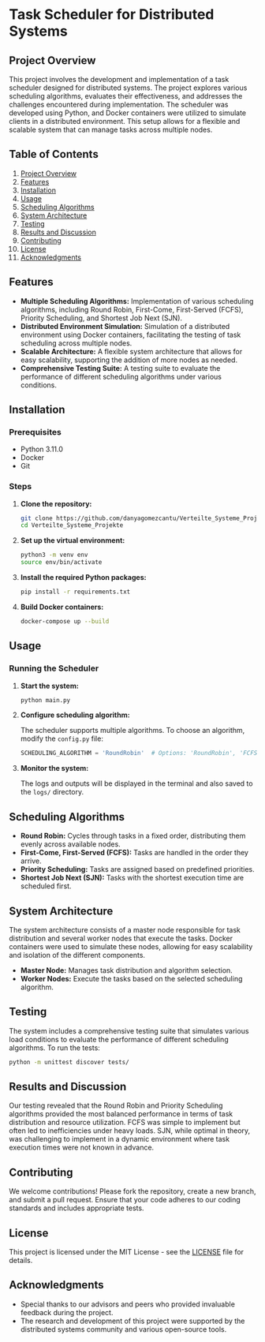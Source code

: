 # Task Scheduler for Distributed Systems

## Project Overview

This project involves the development and implementation of a task scheduler designed for distributed systems. The project explores various scheduling algorithms, evaluates their effectiveness, and addresses the challenges encountered during implementation. The scheduler was developed using Python, and Docker containers were utilized to simulate clients in a distributed environment. This setup allows for a flexible and scalable system that can manage tasks across multiple nodes.

## Table of Contents

1. [Project Overview](#project-overview)
2. [Features](#features)
3. [Installation](#installation)
4. [Usage](#usage)
5. [Scheduling Algorithms](#scheduling-algorithms)
6. [System Architecture](#system-architecture)
7. [Testing](#testing)
8. [Results and Discussion](#results-and-discussion)
9. [Contributing](#contributing)
10. [License](#license)
11. [Acknowledgments](#acknowledgments)

## Features

- **Multiple Scheduling Algorithms:** Implementation of various scheduling algorithms, including Round Robin, First-Come, First-Served (FCFS), Priority Scheduling, and Shortest Job Next (SJN).
- **Distributed Environment Simulation:** Simulation of a distributed environment using Docker containers, facilitating the testing of task scheduling across multiple nodes.
- **Scalable Architecture:** A flexible system architecture that allows for easy scalability, supporting the addition of more nodes as needed.
- **Comprehensive Testing Suite:** A testing suite to evaluate the performance of different scheduling algorithms under various conditions.

## Installation

### Prerequisites

- Python 3.11.0
- Docker
- Git

### Steps

1. **Clone the repository:**

   ```bash
   git clone https://github.com/danyagomezcantu/Verteilte_Systeme_Projekte.git
   cd Verteilte_Systeme_Projekte
   ```

2. **Set up the virtual environment:**

   ```bash
   python3 -m venv env
   source env/bin/activate
   ```

3. **Install the required Python packages:**

   ```bash
   pip install -r requirements.txt
   ```

4. **Build Docker containers:**

   ```bash
   docker-compose up --build
   ```

## Usage

### Running the Scheduler

1. **Start the system:**

   ```bash
   python main.py
   ```

2. **Configure scheduling algorithm:**

   The scheduler supports multiple algorithms. To choose an algorithm, modify the `config.py` file:

   ```python
   SCHEDULING_ALGORITHM = 'RoundRobin'  # Options: 'RoundRobin', 'FCFS', 'Priority', 'SJN'
   ```

3. **Monitor the system:**

   The logs and outputs will be displayed in the terminal and also saved to the `logs/` directory.

## Scheduling Algorithms

- **Round Robin:** Cycles through tasks in a fixed order, distributing them evenly across available nodes.
- **First-Come, First-Served (FCFS):** Tasks are handled in the order they arrive.
- **Priority Scheduling:** Tasks are assigned based on predefined priorities.
- **Shortest Job Next (SJN):** Tasks with the shortest execution time are scheduled first.

## System Architecture

The system architecture consists of a master node responsible for task distribution and several worker nodes that execute the tasks. Docker containers were used to simulate these nodes, allowing for easy scalability and isolation of the different components.

- **Master Node:** Manages task distribution and algorithm selection.
- **Worker Nodes:** Execute the tasks based on the selected scheduling algorithm.

## Testing

The system includes a comprehensive testing suite that simulates various load conditions to evaluate the performance of different scheduling algorithms. To run the tests:

```bash
python -m unittest discover tests/
```

## Results and Discussion

Our testing revealed that the Round Robin and Priority Scheduling algorithms provided the most balanced performance in terms of task distribution and resource utilization. FCFS was simple to implement but often led to inefficiencies under heavy loads. SJN, while optimal in theory, was challenging to implement in a dynamic environment where task execution times were not known in advance.

## Contributing

We welcome contributions! Please fork the repository, create a new branch, and submit a pull request. Ensure that your code adheres to our coding standards and includes appropriate tests.

## License

This project is licensed under the MIT License - see the [LICENSE](LICENSE) file for details.

## Acknowledgments

- Special thanks to our advisors and peers who provided invaluable feedback during the project.
- The research and development of this project were supported by the distributed systems community and various open-source tools.
